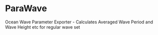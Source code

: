 # ParaWave
Ocean Wave Parameter Exporter - Calculates Averaged Wave Period and Wave Height etc for regular wave set
